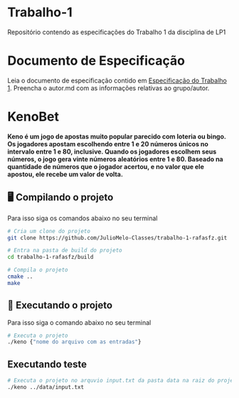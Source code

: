 # Trabalho-1
Repositório contendo as especificações do Trabalho 1 da disciplina de LP1

# Documento de Especificação

Leia o documento de especificação contido em [Especificação do Trabalho 1](https://docs.google.com/document/d/1nwQxiP9YQzU3O-H4YQMqWRtylqO1AOke8y1rQF7cPEc/edit?usp=sharing). Preencha o autor.md com as informações relativas ao grupo/autor.


# KenoBet

**Keno é um jogo de apostas muito popular parecido com loteria ou bingo. Os jogadores apostam escolhendo entre 1 e 20 números únicos no intervalo entre 1 e 80, inclusive. Quando os jogadores escolhem seus números, o jogo gera vinte números aleatórios entre 1 e 80. Baseado na quantidade de números que o jogador acertou, e no valor que ele apostou, ele recebe um valor de volta.**

## 🖥️ Compilando o projeto
Para isso siga os comandos abaixo no seu terminal

```bash
# Cria um clone do projeto
git clone https://github.com/JulioMelo-Classes/trabalho-1-rafasfz.git

# Entra na pasta de build do projeto
cd trabalho-1-rafasfz/build

# Compila o projeto
cmake ..
make
```

## 🤖 Executando o projeto
Para isso siga o comando abaixo no seu terminal

```bash
# Executa o projeto
./keno {"nome do arquivo com as entradas"}
```

## Executando teste
```bash
# Executa o projeto no arquvio input.txt da pasta data na raiz do projeto
./keno ../data/input.txt
```



